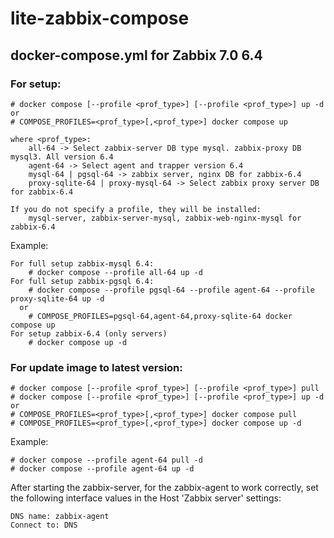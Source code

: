 # lite-zabbix-compose
## docker-compose.yml for Zabbix 7.0 6.4

### For setup:

    # docker compose [--profile <prof_type>] [--profile <prof_type>] up -d
    or
    # COMPOSE_PROFILES=<prof_type>[,<prof_type>] docker compose up

    where <prof_type>:
        all-64 -> Select zabbix-server DB type mysql. zabbix-proxy DB mysql3. All version 6.4
        agent-64 -> Select agent and trapper version 6.4
        mysql-64 | pgsql-64 -> zabbix server, nginx DB for zabbix-6.4
        proxy-sqlite-64 | proxy-mysql-64 -> Select zabbix proxy server DB for zabbix-6.4

    If you do not specify a profile, they will be installed:
        mysql-server, zabbix-server-mysql, zabbix-web-nginx-mysql for zabbix-6.4

Example:

    For full setup zabbix-mysql 6.4:
        # docker compose --profile all-64 up -d
    For full setup zabbix-pgsql 6.4:
        # docker compose --profile pgsql-64 --profile agent-64 --profile proxy-sqlite-64 up -d
      or
        # COMPOSE_PROFILES=pgsql-64,agent-64,proxy-sqlite-64 docker compose up
    For setup zabbix-6.4 (only servers)
        # docker compose up -d

### For update image to latest version:

    # docker compose [--profile <prof_type>] [--profile <prof_type>] pull
    # docker compose [--profile <prof_type>] [--profile <prof_type>] up -d
    or
    # COMPOSE_PROFILES=<prof_type>[,<prof_type>] docker compose pull
    # COMPOSE_PROFILES=<prof_type>[,<prof_type>] docker compose up -d

Example:

    # docker compose --profile agent-64 pull -d
    # docker compose --profile agent-64 up -d

After starting the zabbix-server, for the zabbix-agent to work correctly, set the following interface values in the Host 'Zabbix server' settings:

    DNS name: zabbix-agent
    Connect to: DNS

